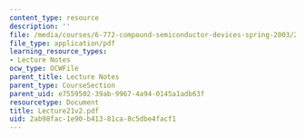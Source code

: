 ```yaml
---
content_type: resource
description: ''
file: /media/courses/6-772-compound-semiconductor-devices-spring-2003/2ab98fac1e90b41381ca8c5dbe4facf1_Lecture21v2.pdf
file_type: application/pdf
learning_resource_types:
- Lecture Notes
ocw_type: OCWFile
parent_title: Lecture Notes
parent_type: CourseSection
parent_uid: e7559502-39ab-9967-4a94-0145a1adb63f
resourcetype: Document
title: Lecture21v2.pdf
uid: 2ab98fac-1e90-b413-81ca-8c5dbe4facf1
---
```

